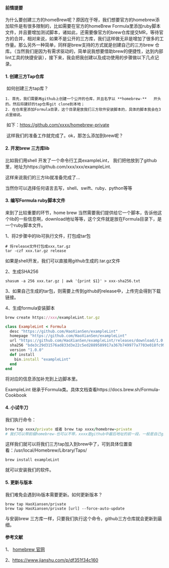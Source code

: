 #### 前情提要

为什么要创建三方的homeBrew呢？原因在于呀，我们想要官方的homebrew添加软件是有很多限制的，比如需要在官方的homeBrew Formula里添加ruby脚本文件，并且要增加测试脚本，诸如此，还需要像官方的brew仓库提交MR，等待官方的合并，相对来说，如果不是公开的三方库，我们这样做无非是增加了很多的工作量。那么另外一种简单，同样是brew支持的方式就是创建自己的三方brew 仓库。（当然我们是因为有需求驱动的，简单说我想要借助brew的便捷性，达到内部lint工具的快捷安装），接下来，我会把我创建以及成功使用的步骤做以下几点记录。

#### 1. 创建三方Tap仓库

​	如何创建三方tap库？

 	1. 首先，我们需要再github上创建一个公开的仓库，并且名字以 **homebrew-**   开头的。然后将建好的tap仓库git clone到本地；
 	2. 在仓库里添加Formula目录，这个目录是放我们三方软件安装脚本的，具体的脚本我会在3点里细说。

​		如下：https://github.com/xxxx/homebrew-private

​	这样我们的准备工作就完成了。ok，那怎么添加到brew呢？



#### 2. 开发brew 三方库lib

比如我们用shell 开发了一个命令行工具exampleLint， 我们把他放到了github里，地址为https://github.com/xxx/xxx/exampleLint.

这样来说我们的三方lib就准备完成了...

当然你可以选择任何语言去写，shell、swift、ruby、python等等

#### 3. 编写Formula ruby脚本文件

来到了比较重要的环节，home brew 当然需要我们提供给它一个脚本，告诉他这个lib的一些信息啊，download地址等等，这个文件就是放在Formula目录下，是一个ruby脚本文件。

1、将2步骤中的lib可执行文件，打包成tar包

``` shell
# 将release文件打包成xxx.tar.gz
tar -czf xxx.tar.gz release
```

如果是shell开发，我们可以直接用github生成的.tar.gz文件

2、生成SHA256

```shell
shasum -a 256 xxx.tar.gz | awk '{print $1}' > xxx-sha256.txt
```

3、如果自己生成的tar包，则需要上传到github的release中，上传完会得到下载链接。

4、生成formula安装脚本

```ruby
brew create https://xxx/exampleLint.tar.gz
```

```ruby
class ExampleLint < Formula
  desc "https://github.com/HaoXianSen/exampleLint"
  homepage "https://github.com/HaoXianSen/exampleLint"
  url "https://github.com/HaoXianSen/exampleLint/releases/download/1.0.0/exampleLint-mac.tar.gz"
  sha256 "bde3c29d31576ad833d3e22c5ed2889589917a367b749977a7703e018fc99a43"
  version "1.0.0"
  def install
    bin.install "exampleLint"
  end
end
```

将对应的信息添加补充到上边脚本里。

ExampleLint 继承于Formula类。具体文档查看https://docs.brew.sh/Formula-Cookbook

#### 4. 小试牛刀

我们执行命令：

```ruby
brew tap xxxx/private 或者 brew tap xxxx/homebrew-private
# 我们可以带前缀homebrew-也可以不带，xxxx是github中最后地址的前一段，一般是自己github名
```

​	这样我们就可以将我们三方tap加入到brew中了，可到具体位置查看：/usr/local/Homebrew/Library/Taps/

```
brew install exampleLint
```

就可以安装我们的软件。

#### 5. 更新与版本

我们难免会遇到lib版本需要更新。如何更新版本？

```shell
brew tap HaoXiansen/private
brew tap HaoXiansen/private [url] --force-auto-update
```

与安装brew 三方库一样，只要我们执行这个命令，github三方仓库就会更新到最细。



#### 参考文献

1、 [homebrew 官网](https://docs.brew.sh/)

2、https://www.jianshu.com/p/df351f34c160

